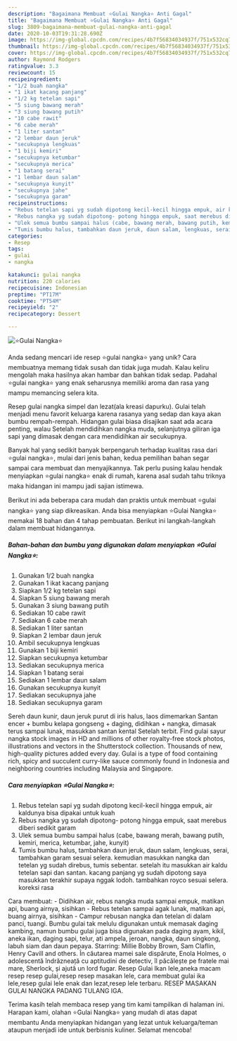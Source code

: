 ```yaml
---
description: "Bagaimana Membuat ⭐️Gulai Nangka⭐️ Anti Gagal"
title: "Bagaimana Membuat ⭐️Gulai Nangka⭐️ Anti Gagal"
slug: 3809-bagaimana-membuat-gulai-nangka-anti-gagal
date: 2020-10-03T19:31:28.690Z
image: https://img-global.cpcdn.com/recipes/4b7f56834034937f/751x532cq70/⭐️gulai-nangka⭐️-foto-resep-utama.jpg
thumbnail: https://img-global.cpcdn.com/recipes/4b7f56834034937f/751x532cq70/⭐️gulai-nangka⭐️-foto-resep-utama.jpg
cover: https://img-global.cpcdn.com/recipes/4b7f56834034937f/751x532cq70/⭐️gulai-nangka⭐️-foto-resep-utama.jpg
author: Raymond Rodgers
ratingvalue: 3.3
reviewcount: 15
recipeingredient:
- "1/2 buah nangka"
- "1 ikat kacang panjang"
- "1/2 kg tetelan sapi"
- "5 siung bawang merah"
- "3 siung bawang putih"
- "10 cabe rawit"
- "6 cabe merah"
- "1 liter santan"
- "2 lembar daun jeruk"
- "secukupnya lengkuas"
- "1 biji kemiri"
- "secukupnya ketumbar"
- "secukupnya merica"
- "1 batang serai"
- "1 lembar daun salam"
- "secukupnya kunyit"
- "secukupnya jahe"
- "secukupnya garam"
recipeinstructions:
- "Rebus tetelan sapi yg sudah dipotong kecil-kecil hingga empuk, air kaldunya bisa dipakai untuk kuah"
- "Rebus nangka yg sudah dipotong- potong hingga empuk, saat merebus diberi sedikit garam"
- "Ulek semua bumbu sampai halus (cabe, bawang merah, bawang putih, kemiri, merica, ketumbar, jahe, kunyit)"
- "Tumis bumbu halus, tambahkan daun jeruk, daun salam, lengkuas, serai, tambahkan garam sesuai selera. kemudian masukkan nangka dan tetelan yg sudah direbus, tumis sebentar. setelah itu masukkan air kaldu tetelan sapi dan santan. kacang panjang yg sudah dipotong saya masukkan terakhir supaya nggak lodoh. tambahkan royco sesuai selera. koreksi rasa"
categories:
- Resep
tags:
- gulai
- nangka

katakunci: gulai nangka 
nutrition: 220 calories
recipecuisine: Indonesian
preptime: "PT17M"
cooktime: "PT54M"
recipeyield: "2"
recipecategory: Dessert

---
```



![⭐️Gulai Nangka⭐️](https://img-global.cpcdn.com/recipes/4b7f56834034937f/751x532cq70/⭐️gulai-nangka⭐️-foto-resep-utama.jpg)

Anda sedang mencari ide resep ⭐️gulai nangka⭐️ yang unik? Cara membuatnya memang tidak susah dan tidak juga mudah. Kalau keliru mengolah maka hasilnya akan hambar dan bahkan tidak sedap. Padahal ⭐️gulai nangka⭐️ yang enak seharusnya memiliki aroma dan rasa yang mampu memancing selera kita.

Resep gulai nangka simpel dan lezat(ala kreasi dapurku). Gulai telah menjadi menu favorit keluarga karena rasanya yang sedap dan kaya akan bumbu rempah-rempah. Hidangan gulai biasa disajikan saat ada acara penting, walau Setelah mendidihkan nangka muda, selanjutnya giliran iga sapi yang dimasak dengan cara mendidihkan air secukupnya.

Banyak hal yang sedikit banyak berpengaruh terhadap kualitas rasa dari ⭐️gulai nangka⭐️, mulai dari jenis bahan, kedua pemilihan bahan segar sampai cara membuat dan menyajikannya. Tak perlu pusing kalau hendak menyiapkan ⭐️gulai nangka⭐️ enak di rumah, karena asal sudah tahu triknya maka hidangan ini mampu jadi sajian istimewa.


Berikut ini ada beberapa cara mudah dan praktis untuk membuat ⭐️gulai nangka⭐️ yang siap dikreasikan. Anda bisa menyiapkan ⭐️Gulai Nangka⭐️ memakai 18 bahan dan 4 tahap pembuatan. Berikut ini langkah-langkah dalam membuat hidangannya.

<!--inarticleads1-->

##### Bahan-bahan dan bumbu yang digunakan dalam menyiapkan ⭐️Gulai Nangka⭐️:

1. Gunakan 1/2 buah nangka
1. Gunakan 1 ikat kacang panjang
1. Siapkan 1/2 kg tetelan sapi
1. Siapkan 5 siung bawang merah
1. Gunakan 3 siung bawang putih
1. Sediakan 10 cabe rawit
1. Sediakan 6 cabe merah
1. Sediakan 1 liter santan
1. Siapkan 2 lembar daun jeruk
1. Ambil secukupnya lengkuas
1. Gunakan 1 biji kemiri
1. Siapkan secukupnya ketumbar
1. Sediakan secukupnya merica
1. Siapkan 1 batang serai
1. Sediakan 1 lembar daun salam
1. Gunakan secukupnya kunyit
1. Sediakan secukupnya jahe
1. Sediakan secukupnya garam


Sereh daun kunir, daun jeruk purut di iris halus, laos dimemarkan Santan encer + bumbu kelapa gongseng + daging, didihkan + nangka, dimasak terus sampai lunak, masukkan santan kental Setelah terbit. Find gulai sayur nangka stock images in HD and millions of other royalty-free stock photos, illustrations and vectors in the Shutterstock collection. Thousands of new, high-quality pictures added every day. Gulai is a type of food containing rich, spicy and succulent curry-like sauce commonly found in Indonesia and neighboring countries including Malaysia and Singapore. 

<!--inarticleads2-->

##### Cara menyiapkan ⭐️Gulai Nangka⭐️:

1. Rebus tetelan sapi yg sudah dipotong kecil-kecil hingga empuk, air kaldunya bisa dipakai untuk kuah
1. Rebus nangka yg sudah dipotong- potong hingga empuk, saat merebus diberi sedikit garam
1. Ulek semua bumbu sampai halus (cabe, bawang merah, bawang putih, kemiri, merica, ketumbar, jahe, kunyit)
1. Tumis bumbu halus, tambahkan daun jeruk, daun salam, lengkuas, serai, tambahkan garam sesuai selera. kemudian masukkan nangka dan tetelan yg sudah direbus, tumis sebentar. setelah itu masukkan air kaldu tetelan sapi dan santan. kacang panjang yg sudah dipotong saya masukkan terakhir supaya nggak lodoh. tambahkan royco sesuai selera. koreksi rasa


Cara membuat: - Didihkan air, rebus nangka muda sampai empuk, matikan api, buang airnya, sisihkan - Rebus tetelan sampai agak lunak, matikan api, buang airnya, sisihkan - Campur rebusan nangka dan tetelan di dalam panci, tuangi. Bumbu gulai tak melulu digunakan untuk memasak daging kambing, namun bumbu gulai juga bisa digunakan pada daging ayam, kikil, aneka ikan, daging sapi, telur, ati ampela, jeroan, nangka, daun singkong, labuh siam dan daun pepaya. Starring: Millie Bobby Brown, Sam Claflin, Henry Cavill and others. În căutarea mamei sale dispărute, Enola Holmes, o adolescentă îndrăzneață cu aptitudini de detectiv, îl păcălește pe fratele mai mare, Sherlock, și ajută un lord fugar. Resep Gulai Ikan lele,aneka macam resep resep gulai,resep resep masakan lele, cara membuat gulai ika lele,resep gulai lele enak dan lezat,resep lele terbaru. RESEP MASAKAN GULAI NANGKA PADANG TULANG IGA. 

Terima kasih telah membaca resep yang tim kami tampilkan di halaman ini. Harapan kami, olahan ⭐️Gulai Nangka⭐️ yang mudah di atas dapat membantu Anda menyiapkan hidangan yang lezat untuk keluarga/teman ataupun menjadi ide untuk berbisnis kuliner. Selamat mencoba!

